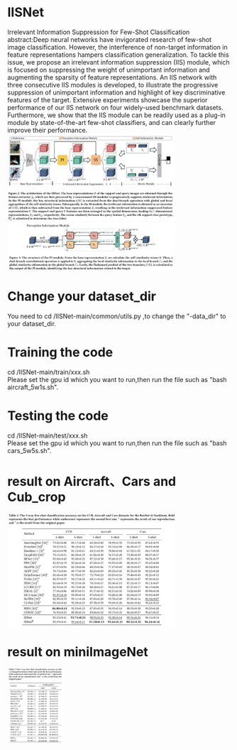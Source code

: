 # IISNet
Irrelevant Information Suppression for Few-Shot Classification <br>
abstract:Deep neural networks have invigorated research of few-shot image classification. However, the interference of non-target information in feature representations hampers classification generalization. To tackle this issue, we propose an irrelevant information suppression (IIS) module, which is focused on suppressing the weight of unimportant information and augmenting the sparsity of feature representations. An IIS network with three consecutive IIS modules is developed, to illustrate the progressive suppression of unimportant information and highlight of key discriminative features of the target. Extensive experiments showcase the superior performance of our IIS network on four widely-used benchmark datasets. Furthermore, we show that the IIS module can be readily used as a plug-in module by state-of-the-art few-shot classifiers, and can clearly further improve their performance.<br>
<img src="image/IISNet.png" alt="IISNet" style="max-width: 75%;"> <br>
<img src="image/PI.png" alt="PI" style="max-width: 75%;"> <br>

# Change your dataset_dir
You need to cd /IISNet-main/common/utils.py ,to change the "-data_dir" to your dataset_dir.

# Training the code 
cd /IISNet-main/train/xxx.sh <br>
Please set the gpu id which you want to run,then run the file such as "bash aircraft_5w1s.sh".<br>

# Testing the code 
cd /IISNet-main/test/xxx.sh <br>
Please set the gpu id which you want to run,then run the file such as "bash cars_5w5s.sh".

# result on Aircraft、Cars and Cub_crop
<img src="image/acc_fine graind.png" alt="acc_fine graind" style="max-width: 75%;"> <br>

# result on miniImageNet
<img src="image/acc_mini.png" alt="acc_mini" style="max-width: 25%;"> <br>

